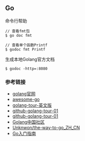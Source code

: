 
## Go

命令行帮助
```
// 查看fmt包
$ go doc fmt

// 查看单个函数Printf
$ godoc fmt Printf

```

生成本地Golang官方文档
```
$ godoc -http=:8080
```


### 参考链接

- [golang官网](https://golang.org/)
- [awesome-go](https://github.com/avelino/awesome-go)
- [golang-tour-英文版](https://tour.golang.org/welcome/1)  
- [github-golang-tour-01](https://github.com/golang/tour/tree/master/solutions)  
- [github-golang-tour-01](https://github.com/fengsp/golang-tour)  
- [Golang中国社区](http://www.golangtc.com/)  
- [Unknwon/the-way-to-go_ZH_CN](https://github.com/Unknwon/the-way-to-go_ZH_CN)  
- [Go入门指南](http://www.kancloud.cn/kancloud/the-way-to-go/72432)
